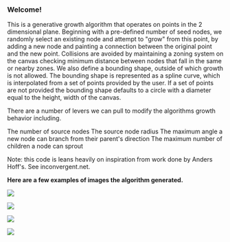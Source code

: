 ### Welcome!

This is a generative growth algorithm that operates on points in the 2 dimensional plane. Beginning with a pre-defined number of seed nodes, we randomly select an existing node and attempt to "grow" from this point, by adding a new node and painting a connection between the original point and the new point. Collisions are avoided by maintaining a zoning system on the canvas checking minimum distance between nodes that fall in the same or nearby zones. We also define a bounding shape, outside of which growth is not allowed. The bounding shape is represented as a spline curve, which is interpolated from a set of points provided by the user. If a set of points are not provided the bounding shape defaults to a circle with a diameter equal to the height, width of the canvas. 
 
There are a number of levers we can pull to modify the algorithms growth behavior including.

The number of source nodes
The source node radius
The maximum angle a new node can branch from their parent's direction
The maximum number of children a node can sprout

Note: this code is leans heavily on inspiration from work done by Anders Hoff's. See inconvergent.net.

**Here are a few examples of images the algorithm generated.**

![](save_images/single_source/hyphae.png)

![](save_images/multiple_source/hyphae.png)
 
![](save_images/single_source/hyphae_0.99RadiusFactor.png)

![](save_images/single_source/hyphae_0.93RadiusFactor.png)
